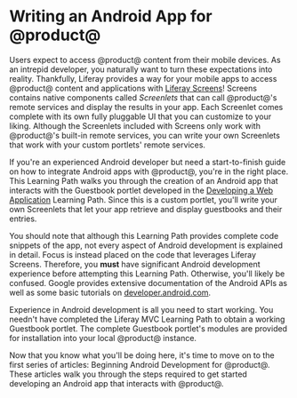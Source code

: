 # Writing an Android App for @product@ [](id=writing-an-android-app-for-product)

Users expect to access @product@ content from their mobile devices. As an 
intrepid developer, you naturally want to turn these expectations into reality. 
Thankfully, Liferay provides a way for your mobile apps to access @product@ 
content and applications with 
[Liferay Screens](https://www.liferay.com/supporting-products/liferay-screens)! 
Screens contains native components called *Screenlets* that can call @product@'s 
remote services and display the results in your app. Each Screenlet comes 
complete with its own fully pluggable UI that you can customize to your liking. 
Although the Screenlets included with Screens only work with @product@'s 
built-in remote services, you can write your own Screenlets that work with your 
custom portlets' remote services. 

If you're an experienced Android developer but need a start-to-finish guide on 
how to integrate Android apps with @product@, you're in the right place. This 
Learning Path walks you through the creation of an Android app that interacts 
with the Guestbook portlet developed in the 
[Developing a Web Application](/develop/tutorials/-/knowledge_base/7-0/developing-a-web-application) 
Learning Path. Since this is a custom portlet, you'll write your own Screenlets 
that let your app retrieve and display guestbooks and their entries. 

You should note that although this Learning Path provides complete code snippets 
of the app, not every aspect of Android development is explained in detail. 
Focus is instead placed on the code that leverages Liferay Screens. Therefore, 
you **must** have significant Android development experience before attempting 
this Learning Path. Otherwise, you'll likely be confused. Google provides 
extensive documentation of the Android APIs as well as some basic tutorials on 
[developer.android.com](http://developer.android.com/index.html). 

Experience in Android development is all you need to start working. You needn't 
have completed the Liferay MVC Learning Path to obtain a working Guestbook 
portlet. The complete Guestbook portlet's modules are provided for installation 
into your local @product@ instance. 

Now that you know what you'll be doing here, it's time to move on to the first
series of articles: Beginning Android Development for @product@. These articles 
walk you through the steps required to get started developing an Android app 
that interacts with @product@. 
